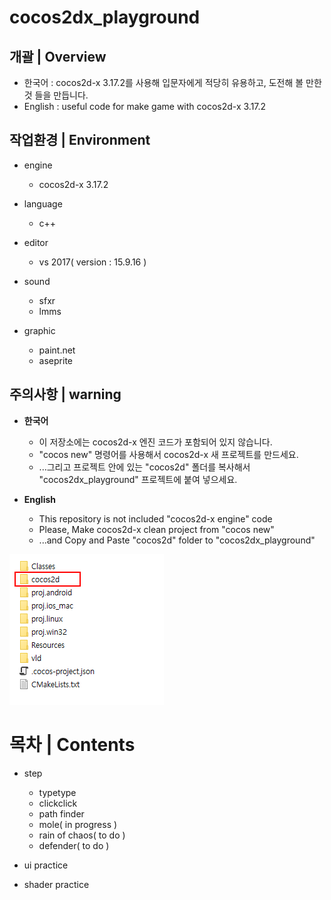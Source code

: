 # cocos2dx_playground

## 개괄 | Overview
- 한국어 : cocos2d-x 3.17.2를 사용해 입문자에게 적당히 유용하고, 도전해 볼 만한 것 들을 만듭니다.
- English : useful code for make game with cocos2d-x 3.17.2

## 작업환경 | Environment
- engine
  - cocos2d-x 3.17.2

- language
  - c++

- editor
  - vs 2017( version : 15.9.16 )

- sound
  - sfxr
  - lmms

- graphic
  - paint.net
  - aseprite

## 주의사항 | warning
- **한국어**
  - 이 저장소에는 cocos2d-x 엔진 코드가 포함되어 있지 않습니다.
  - "cocos new" 명령어를 사용해서 cocos2d-x 새 프로젝트를 만드세요.
  - ...그리고 프로젝트 안에 있는 "cocos2d" 폴더를 복사해서 "cocos2dx_playground" 프로젝트에 붙여 넣으세요.
  
- **English**
  - This repository is not included "cocos2d-x engine" code
  - Please, Make cocos2d-x clean project from "cocos new"
  - ...and Copy and Paste "cocos2d" folder to "cocos2dx_playground"
  
<img src="https://github.com/R2Road/cocos2dx_playground/blob/master/wiki/readme_01.png">
</img>
  
  
# 목차 | Contents

- step
  - typetype
  - clickclick
  - path finder
  - mole( in progress )
  - rain of chaos( to do )
  - defender( to do )
  
- ui practice

- shader practice
